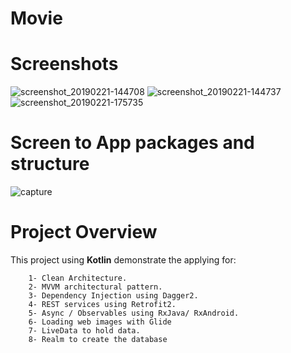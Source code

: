 # Movie
# Screenshots
![screenshot_20190221-144708](https://user-images.githubusercontent.com/28901635/53182334-f8e2ef80-3601-11e9-868e-f07c68c41596.png)
![screenshot_20190221-144737](https://user-images.githubusercontent.com/28901635/53182332-f8e2ef80-3601-11e9-897a-5d62ddd2e0aa.png)
![screenshot_20190221-175735](https://user-images.githubusercontent.com/28901635/53182542-58d99600-3602-11e9-9fb9-fc68907a4400.png)

# Screen to App packages and structure
![capture](https://user-images.githubusercontent.com/28901635/53181497-524a1f00-3600-11e9-9002-84a40a4ec113.PNG)


# Project Overview
This project using  **Kotlin** demonstrate the applying for:
```
    1- Clean Architecture.
    2- MVVM architectural pattern.
    3- Dependency Injection using Dagger2.
    4- REST services using Retrofit2.
    5- Async / Observables using RxJava/ RxAndroid.
    6- Loading web images with Glide
    7- LiveData to hold data.
    8- Realm to create the database 
```

 

